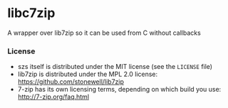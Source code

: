 
# libc7zip

A wrapper over lib7zip so it can be used from C without callbacks

### License

  * szs itself is distributed under the MIT license (see the `LICENSE` file)
  * lib7zip is distributed under the MPL 2.0 license: <https://github.com/stonewell/lib7zip>
  * 7-zip has its own licensing terms, depending on which build you use: <http://7-zip.org/faq.html>

